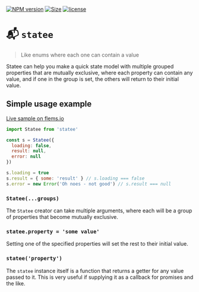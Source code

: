 [![NPM version](https://img.shields.io/npm/v/statee.svg)](https://www.npmjs.com/package/statee)
[![Size](https://img.shields.io/bundlephobia/minzip/statee.svg)]()
[![license](https://img.shields.io/github/license/porsager/statee.svg)]()

# 📬 `statee`

> Like enums where each one can contain a value

Statee can help you make a quick state model with multiple grouped properties that are mutually exclusive, where each property can contain any value, and if one in the group is set, the others will return to their initial value.

## Simple usage example

[Live sample on flems.io](https://flems.io/#0=N4IgZglgNgpgziAXAbVAOwIYFsZJAOgCsEAaEAYwHs0AXGWvCLAB0oCcaACAZRozpicwbSlk4ByOHwHiAOmnlU0UzlP6CAvD2kwYACmDzOnKJQwATCGgDmiIRihwYJI5zbwArlBp20XqC5oxjBsImy+-vIAvgCU8vJqdPimFlbWnFo0bB4w8sx6iTD4NJQAUtwA8gByejFxCso6+O5wXlxawKqiMHbiLW3inFF5enLyVZQ0EOSCKZY2nBBw9o4w4vX5hcVllTV18Y3q+CFhGZxoMADunACioeyjFQAW55TwnAC0r1zWlJTm6xGYzQEymMzcnm8i2WfigUEBaE2TRK5WqtRiIDITlg5Cm1AQiBAAHZEAAGEBREjobC4Qn4chwUgUah0BiEp40LABTgAI3+AE9OIYgryMOQANbWEQeNDmD5wCAALx6nCoADcQgBuVw8sWS6Wyj6sBV4tB2Ga0EKq+h0NjakVPGAQawcuwARlJpIApPbhg1mO4hTq9VLKDLzHY2NZdXpSSROHGE-H8ESAKwxe3GKimcKcS5PCB0TOcZgWea2Tge5gAD19mJA2JguIg+LwAA5EG7UxSALpRIA)

```js
import Statee from 'statee'

const s = Statee({
  loading: false,
  result: null,
  error: null
})

s.loading = true
s.result = { some: 'result' } // s.loading === false
s.error = new Error('Oh noes - not good') // s.result === null
```

### `Statee(...groups)`

The `Statee` creator can take multiple arguments, where each will be a group of properties that become mutually exclusive.

### `statee.property = 'some value'`

Setting one of the specified properties will set the rest to their initial value.

### `statee('property')`

The `statee` instance itself is a function that returns a getter for any value passed to it. This is very useful if supplying it as a callback for promises and the like.
